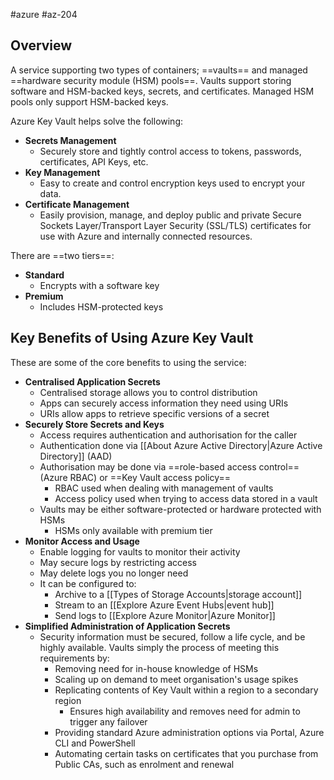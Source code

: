 #azure #az-204 

## Overview
A service supporting two types of containers; ==vaults== and managed ==hardware security module (HSM) pools==.
Vaults support storing software and HSM-backed keys, secrets, and certificates.
Managed HSM pools only support HSM-backed keys.

Azure Key Vault helps solve the following:
- __Secrets Management__
	- Securely store and tightly control access to tokens, passwords, certificates, API Keys, etc.
- __Key Management__
	- Easy to create and control encryption keys used to encrypt your data.
- __Certificate Management__
	- Easily provision, manage, and deploy public and private Secure Sockets Layer/Transport Layer Security (SSL/TLS) certificates for use with Azure and internally connected resources.

There are ==two tiers==:
- __Standard__
	- Encrypts with a software key
- __Premium__
	- Includes HSM-protected keys

## Key Benefits of Using Azure Key Vault
These are some of the core benefits to using the service:
- __Centralised Application Secrets__
	- Centralised storage allows you to control distribution
	- Apps can securely access information they need using URIs
	- URIs allow apps to retrieve specific versions of a secret
- __Securely Store Secrets and Keys__
	- Access requires authentication and authorisation for the caller
	- Authentication done via [[About Azure Active Directory|Azure Active Directory]] (AAD)
	- Authorisation may be done via ==role-based access control== (Azure RBAC) or ==Key Vault access policy==
		- RBAC used when dealing with management of vaults
		- Access policy used when trying to access data stored in a vault
	- Vaults may be either software-protected or hardware protected with HSMs
		- HSMs only available with premium tier
- __Monitor Access and Usage__
	- Enable logging for vaults to monitor their activity
	- May secure logs by restricting access
	- May delete logs you no longer need
	- It can be configured to:
		- Archive to a [[Types of Storage Accounts|storage account]]
		- Stream to an [[Explore Azure Event Hubs|event hub]]
		- Send logs to [[Explore Azure Monitor|Azure Monitor]]
- __Simplified Administration of Application Secrets__
	- Security information must be secured, follow a life cycle, and be highly available. Vaults simply the process of meeting this requirements by:
		- Removing need for in-house knowledge of HSMs
		- Scaling up on demand to meet organisation's usage spikes
		- Replicating contents of Key Vault within a region to a secondary region
			- Ensures high availability and removes need for admin to trigger any failover
		- Providing standard Azure administration options via Portal, Azure CLI and PowerShell
		- Automating certain tasks on certificates that you purchase from Public CAs, such as enrolment and renewal